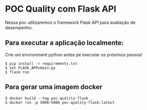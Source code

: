 # POC Quality com Flask API

Nessa poc utilizaremos o framework Flask API para avaliação de desempenho.


## Para executar a aplicação localmente:
Crie um environment python antes pe executar os próximos passos!
```
$ pip install -r requirements.txt
$ set FLASK_APP=main.py
$ flask run
```

## Para gerar uma imagem docker
```
$ docker build --tag poc-quality-flask .
$ docker run -p 5000:5000 poc-quality-flask:latest
```